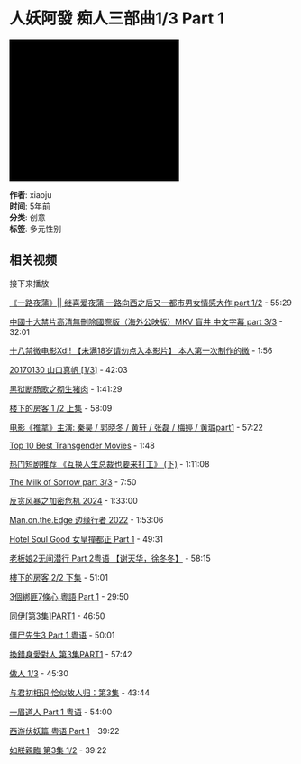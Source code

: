 # 人妖阿發 痴人三部曲1/3 Part 1

![](data:image/png;base64,iVBORw0KGgoAAAANSUhEUgAAAS0AAAD7AQMAAAAFPVArAAAAAXNSR0IB2cksfwAAAAlwSFlzAAALEwAACxMBAJqcGAAAAANQTFRFAAAAp3o92gAAAB9JREFUeJztwQEBAAAAgiD/r25IQAEAAAAAAAAAAHBnJj0AAR63v1sAAAAASUVORK5CYII=)

**作者**: xiaoju  
**时间**: 5年前  
**分类**: 创意  
**标签**: 多元性别 

## 相关视频

接下来播放

[《一路夜蒲》|| 继喜爱夜蒲 一路向西之后又一都市男女情感大作 part 1/2](https://s2.dmcdn.net/v/KFxBu1d5z3R4LeBVX/x120) - 55:29

[中國十大禁片高清無刪除國際版（海外公映版）MKV 盲井 中文字幕 part 3/3](https://s2.dmcdn.net/v/JwfOr1VhNMpEnqiYY/x120) - 32:01

[十八禁微电影Xd!! 【未满18岁请勿点入本影片】 本人第一次制作的微](https://s2.dmcdn.net/v/KAwsF1VhGqYUzU9f1/x120) - 1:56

[20170130 山口真帆 \[1/3\]](https://s1.dmcdn.net/v/U-Hu61aYxtH5fQjm-/x120) - 42:03

[黑狱断肠歌之砌生猪肉](https://s1.dmcdn.net/v/QEow91VaUuVOdN6Sr/x120) - 1:41:29

[楼下的房客 1 /2 上集](https://s2.dmcdn.net/v/x6ggi5w/x120) - 58:09

[电影《推拿》主演: 秦昊 / 郭晓冬 / 黄轩 / 张磊 / 梅婷 / 黄璐part1](https://s2.dmcdn.net/v/x35fyon/x120) - 57:22

[Top 10 Best Transgender Movies](https://s1.dmcdn.net/v/x3z2s1u/x120) - 1:48

[热门短剧推荐 《互换人生总裁也要来打工》 (下)](https://s2.dmcdn.net/v/x8s0umm/x120) - 1:11:08

[The Milk of Sorrow part 3/3](https://s2.dmcdn.net/v/x3g57db/x120) - 7:50

[反贪风暴之加密危机 2024](https://s1.dmcdn.net/v/x8rlggm/x120) - 1:33:00

[Man.on.the.Edge 边缘行者 2022](https://s2.dmcdn.net/v/x8f1k99/x120) - 1:53:06

[Hotel Soul Good 女皇撞都正 Part 1](https://s2.dmcdn.net/v/x7bm3va/x120) - 49:31

[老板娘2无间潜行 Part 2粤语 【谢天华，徐冬冬】](https://s2.dmcdn.net/v/x8czgdg/x120) - 58:15

[樓下的房客 2/2 下集](https://s2.dmcdn.net/v/x6gmglg/x120) - 51:01

[3個綁匪7條心 粵語 Part 1](https://s2.dmcdn.net/v/x6l877f/x120) - 29:50

[同伊\[第3集\]PART1](https://s2.dmcdn.net/v/x5ki5a5/x120) - 46:50

[僵尸先生3 Part 1 粤语](https://s2.dmcdn.net/v/x81ql45/x120) - 50:01

[換錯身愛對人 第3集PART1](https://s2.dmcdn.net/v/x5xbjqm/x120) - 57:42

[做人 1/3](https://s2.dmcdn.net/v/x5z46l1/x120) - 45:30

[与君初相识·恰似故人归：第3集](https://s1.dmcdn.net/v/x89atfb/x120) - 43:44

[一眉道人 Part 1 粤语](https://s2.dmcdn.net/v/x81thk4/x120) - 54:00

[西游伏妖篇 粤语 Part 1](https://s2.dmcdn.net/v/x5kpvj3/x120) - 39:22

[如朕親臨 第3集 1/2](https://s2.dmcdn.net/v/x55kkp0/x120) - 39:22